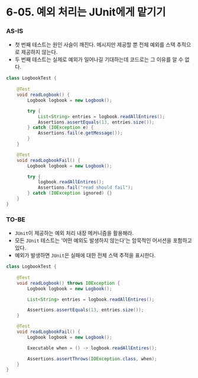 # 6-05. 예외 처리는 JUnit에게 맡기기

### AS-IS

- 첫 번째 테스트는 원인 사슬이 깨진다. 메시지만 제공할 뿐 전체 예외를 스택 추적으로 제공하지 않는다.
- 두 번째 테스트는 실제로 예외가 일어나길 기대하는데 코드로는 그 이유를 알 수 없다.

```java
class LogbookTest {
    
    @Test
    void readLogbook() {
        Logbook logbook = new Logbook();

        try {
            List<String> entries = logbook.readAllEntires();
            Assertions.assertEquals(13, entries.size());
        } catch (IOException e) {
            Assertions.fail(e.getMessage());
        }
    }

    @Test
    void readLogbookFail() {
        Logbook logbook = new Logbook();

        try {
            logbook.readAllEntires();
            Assertions.fail("read should fail");
        } catch (IOException ignored) {}
    }
}
```

### TO-BE

- `JUnit`이 제공하는 예외 처리 내장 메커니즘을 활용해라.
- 모든 `JUnit` 테스트는 '어떤 예외도 발생하지 않는다'는 암묵적인 어서션을 포함하고 있다.
- 예외가 발생하면 `JUnit`은 실패에 대한 전체 스택 추적을 표시한다.

```java
class LogbookTest {
    
    @Test
    void readLogbook() throws IOException {
        Logbook logbook = new Logbook();

        List<String> entries = logbook.readAllEntires();

        Assertions.assertEquals(13, entries.size());
    }

    @Test
    void readLogbookFail() {
        Logbook logbook = new Logbook();

        Executable when = () -> logbook.readAllEntires();

        Assertions.assertThrows(IOException.class, when);
    }
}
```
